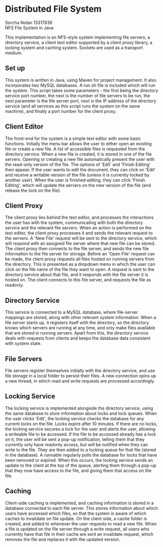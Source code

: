 # Distributed File System
Sorcha Nolan 13317836  
NFS File System in Java   

This implementation is an NFS-style system implementing file servers, a directory service, a client text editor supported by a client proxy library, a locking system and caching system. Sockets are used as a transport medium.   

## Set up   
This system is written in Java, using Maven for project management. It also incorporates two MySQL databases. A run.sh file is included which will run the system. This script takes some parameters - the first being the directory service port number, the next is the number of file servers to be run, the next parameter is the file server port, next is the IP address of the directory service (and all services as this script runs the system on the same machine), and finally a port number for the client proxy.   

## Client Editor   
The front-end for the system is a simple text editor with some basic functions. Initially the menu bar allows the user to either open an existing file or create a new file. A list of accessible files is requested from the directory service. When a new file is created, it is stored in one of the file servers. Opening or creating a new file automatically present the user with the read-only version of the file. The options of 'Edit' and 'Finish Editing' then appear. If the user wants to edit the document, they can click on 'Edit' and receive a writable version of the file (unless it is currently locked by another user). When the user is finished editing, they can click 'Finish Editing', which will update the servers on the new version of the file (and release the lock on the file).

## Client Proxy
The client proxy lies behind the text editor, and processes the interactions the user has with the system, communicating with both the directory service and the relevant file servers. When an action is performed on the text editor, the client proxy processes it and sends the relevant request to the servers. 
A 'New File' request will be sent to the directory service, which will respond with an assigned file server where that new file can be stored. The client proxy then connects to the file server, and sends the new file information to the file server for storage. 
Before an 'Open File' request can be made, the client proxy requests all files hosted on running servers from the directory. This is presented as a dropdown menu in which the user can click on the file name of the file they want to open. A request is sent to the directory service about that file, and it responds with the file server it is hosted on. The client connects to this file server, and requests the file as readonly. 

## Directory Service  
This service is connected to a MySQL database, where file-server mappings are stored, along with other relevant system information. When a file server starts up, it registers itself with the directory, so the directory knows which servers are running at any time, and only make files available that are stored in running servers. Apart from this, the directory service deals with requests from clients and keeps the database data consistent with system state.  

## File Servers
File servers register themselves initially with the directory service, and use file storage in a local folder to persist their files. A new connection spins up a new thread, in which read and write requests are processed accordingly.

## Locking Service
The locking service is implemented alongside the directory service, using the same database to store information about locks and lock queues. When the user clicks 'Edit', the locking service checks the database for any current locks on the file. Locks expire after 10 minutes. If there are no locks, the locking service secures a lock for the user and alerts the user, allowing a writeable file to be accessed. If the file to be accessed already has a lock on it, the user will be sent a pop-up notification, telling them that they currently only have readonly access, but will be notified when they can write to the file. They are then added to a locking queue for that file (stored in the database). A runnable regularly polls the database for locks that have been removed or expired. When this occurs, the locking service sends an update to the client at the top of the queue, alerting them through a pop-up that they now have access to the file, and giving them that access on the file. 

## Caching
Client-side caching is implemented, and caching information is stored in a database connected to each file server. This stores information about which users have accessed which files, so that the system is aware of which caches to invalidate on file update. On the client side, a cache folder is created, and added to whenever the user requests to read a new file. When a file is updated on the file server through a write request, all users who currently have that file in their cache are sent an invalidate request, which removes the file and replaces it with the updated version. 
